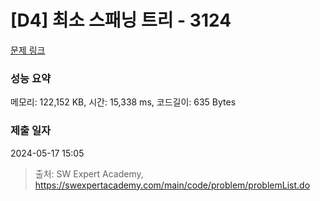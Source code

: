 # [D4] 최소 스패닝 트리 - 3124 

[문제 링크](https://swexpertacademy.com/main/code/problem/problemDetail.do?contestProbId=AV_mSnmKUckDFAWb) 

### 성능 요약

메모리: 122,152 KB, 시간: 15,338 ms, 코드길이: 635 Bytes

### 제출 일자

2024-05-17 15:05



> 출처: SW Expert Academy, https://swexpertacademy.com/main/code/problem/problemList.do